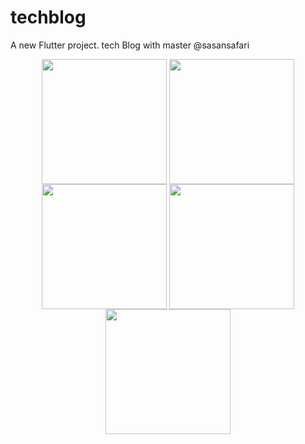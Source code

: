 # techblog

A new Flutter project.
tech Blog 
with master @sasansafari


<div align="center">

<img src="http://ramtindev.iapp.ir/images/Simulator%20Screenshot%20-%20iPhone%2015%20Pro%20Max%20-%202024-08-10%20at%2018.40.41.png" align="center" height="" width="200" />
<img src="http://ramtindev.iapp.ir/images/Simulator%20Screenshot%20-%20iPhone%2015%20Pro%20Max%20-%202024-08-10%20at%2018.40.44.png" align="center" height="" width="200" />
<img src="http://ramtindev.iapp.ir/images/Simulator%20Screenshot%20-%20iPhone%2015%20Pro%20Max%20-%202024-08-10%20at%2018.40.48.png" align="center" height="" width="200" />
<img src="http://ramtindev.iapp.ir/images/Simulator%20Screenshot%20-%20iPhone%2015%20Pro%20Max%20-%202024-08-10%20at%2018.40.53.png" align="center" height="" width="200" />
<img src="http://ramtindev.iapp.ir/images/Simulator%20Screenshot%20-%20iPhone%2015%20Pro%20Max%20-%202024-08-10%20at%2018.40.58.png" align="center" height="" width="200" />

</div>  
  


